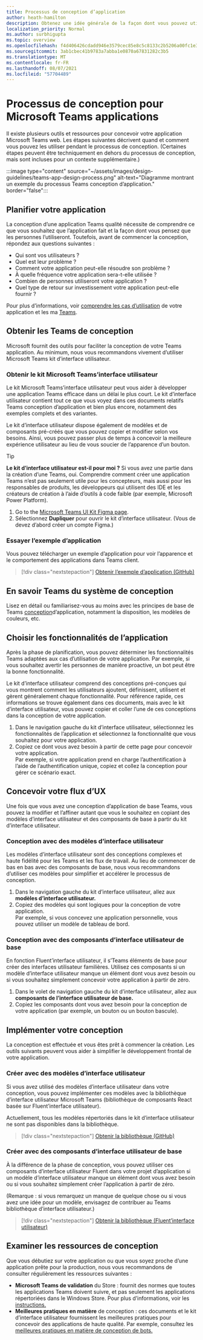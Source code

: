 ```yaml
---
title: Processus de conception d’application
author: heath-hamilton
description: Obtenez une idée générale de la façon dont vous pouvez utiliser les outils et les ressources Microsoft pour concevoir une application Microsoft Teams efficace.
localization_priority: Normal
ms.author: surbhigupta
ms.topic: overview
ms.openlocfilehash: f4d406426cdadd946e3579cec85e8c5c8133c2b5206a00fc1e32a29a2442b7cd
ms.sourcegitcommit: 3ab1cbec41b9783a7abba1e0870a67831282c3b5
ms.translationtype: MT
ms.contentlocale: fr-FR
ms.lasthandoff: 08/07/2021
ms.locfileid: "57704489"
---
```

# <a name="design-process-for-microsoft-teams-apps"></a>Processus de conception pour Microsoft Teams applications

Il existe plusieurs outils et ressources pour concevoir votre application Microsoft Teams web. Les étapes suivantes décrivent quand et comment vous pouvez les utiliser pendant le processus de conception. (Certaines étapes peuvent être techniquement en dehors du processus de conception, mais sont incluses pour un contexte supplémentaire.)

:::image type="content" source="~/assets/images/design-guidelines/teams-app-design-process.png" alt-text="Diagramme montrant un exemple du processus Teams conception d’application." border="false":::

## <a name="plan-your-app"></a>Planifier votre application

La conception d’une application Teams qualité nécessite de comprendre ce que vous souhaitez que l’application fait et la façon dont vous pensez que les personnes l’utiliseront. Toutefois, avant de commencer la conception, répondez aux questions suivantes :

* Qui sont vos utilisateurs ?
* Quel est leur problème ?
* Comment votre application peut-elle résoudre son problème ?
* À quelle fréquence votre application sera-t-elle utilisée ?
* Combien de personnes utiliseront votre application ?
* Quel type de retour sur investissement votre application peut-elle fournir ?

Pour plus d’informations, voir [comprendre les cas d’utilisation](~/concepts/design/understand-use-cases.md) de votre application et les ma [Teams](~/concepts/design/map-use-cases.md).

## <a name="get-teams-design-tools"></a>Obtenir les Teams de conception

Microsoft fournit des outils pour faciliter la conception de votre Teams application. Au minimum, nous vous recommandons vivement d’utiliser Microsoft Teams kit d’interface utilisateur.

### <a name="get-the-microsoft-teams-ui-kit"></a>Obtenir le kit Microsoft Teams’interface utilisateur

Le kit Microsoft Teams’interface utilisateur peut vous aider à développer une application Teams efficace dans un délai le plus court. Le kit d’interface utilisateur contient tout ce que vous voyez dans ces documents relatifs Teams conception d’application et bien plus encore, notamment des exemples complets et des variantes.

Le kit d’interface utilisateur dispose également de modèles et de composants pré-créés que vous pouvez copier et modifier selon vos besoins. Ainsi, vous pouvez passer plus de temps à concevoir la meilleure expérience utilisateur au lieu de vous soucier de l’apparence d’un bouton.

> [!TIP]
> **Le kit d’interface utilisateur est-il pour moi ?** Si vous avez une partie dans la création d’une Teams, oui. Comprendre comment créer une application Teams n’est pas seulement utile pour les concepteurs, mais aussi pour les responsables de produits, les développeurs qui utilisent des IDE et les créateurs de création à l’aide d’outils à code faible (par exemple, Microsoft Power Platform).

1. Go to the [Microsoft Teams UI Kit Figma page](https://www.figma.com/community/file/916836509871353159).
1. Sélectionnez **Dupliquer** pour ouvrir le kit d’interface utilisateur. (Vous de devez d’abord créer un compte Figma.)

### <a name="try-the-sample-app"></a>Essayer l’exemple d’application

Vous pouvez télécharger un exemple d’application pour voir l’apparence et le comportement des applications dans Teams client.

> [!div class="nextstepaction"]
> [Obtenir l’exemple d’application (GitHub)](https://github.com/OfficeDev/Microsoft-Teams-Samples/tree/main/samples/tab-ui-templates/ts)

## <a name="learn-teams-design-system"></a>En savoir Teams du système de conception

Lisez en détail ou familiarisez-vous au moins avec les principes de base de Teams [conception](design-teams-app-fundamentals.md)d’application, notamment la disposition, les modèles de couleurs, etc.

## <a name="choose-app-capabilities"></a>Choisir les fonctionnalités de l’application

Après la phase de planification, vous pouvez déterminer les fonctionnalités Teams adaptées aux cas d’utilisation de votre application. Par exemple, si vous souhaitez avertir les personnes de manière proactive, un bot peut être la bonne fonctionnalité.

Le kit d’interface utilisateur comprend des conceptions pré-conçues qui vous montrent comment les utilisateurs ajoutent, définissent, utilisent et gèrent généralement chaque fonctionnalité. Pour référence rapide, ces informations se trouve également dans ces documents, mais avec le kit d’interface utilisateur, vous pouvez copier et coller l’une de ces conceptions dans la conception de votre application.

1. Dans le navigation gauche du kit  d’interface utilisateur, sélectionnez les fonctionnalités de l’application et sélectionnez la fonctionnalité que vous souhaitez pour votre application.
1. Copiez ce dont vous avez besoin à partir de cette page pour concevoir votre application.<br />
   Par exemple, si votre application prend en charge l’authentification à l’aide de l’authentification unique, copiez et collez la conception pour gérer ce scénario exact.

## <a name="design-your-ux-flow"></a>Concevoir votre flux d’UX

Une fois que vous avez une conception d’application de base Teams, vous pouvez la modifier et l’affiner autant que vous le souhaitez en copiant des modèles d’interface utilisateur et des composants de base à partir du kit d’interface utilisateur.

### <a name="design-with-ui-templates"></a>Conception avec des modèles d’interface utilisateur

Les modèles d’interface utilisateur sont des conceptions complexes et haute fidélité pour les Teams et les flux de travail. Au lieu de commencer de bas en bas avec des composants de base, nous vous recommandons d’utiliser ces modèles pour simplifier et accélérer le processus de conception.

1. Dans le navigation gauche du kit d’interface utilisateur, allez aux **modèles d’interface utilisateur.**
1. Copiez des modèles qui sont logiques pour la conception de votre application.<br />
   Par exemple, si vous concevez une application personnelle, vous pouvez utiliser un modèle de tableau de bord.

### <a name="design-with-basic-ui-components"></a>Conception avec des composants d’interface utilisateur de base

En fonction Fluent’interface utilisateur, il s’Teams éléments de base pour créer des interfaces utilisateur familières. Utilisez ces composants si un modèle d’interface utilisateur manque un élément dont vous avez besoin ou si vous souhaitez simplement concevoir votre application à partir de zéro.

1. Dans le volet de navigation gauche du kit d’interface utilisateur, allez aux **composants de l’interface utilisateur de base.**
1. Copiez les composants dont vous avez besoin pour la conception de votre application (par exemple, un bouton ou un bouton bascule).

## <a name="implement-your-design"></a>Implémenter votre conception

La conception est effectuée et vous êtes prêt à commencer la création. Les outils suivants peuvent vous aider à simplifier le développement frontal de votre application.

### <a name="build-with-ui-templates"></a>Créer avec des modèles d’interface utilisateur

Si vous avez utilisé des modèles d’interface utilisateur dans votre conception, vous pouvez implémenter ces modèles avec la bibliothèque d’interface utilisateur Microsoft Teams (bibliothèque de composants React basée sur Fluent’interface utilisateur).

Actuellement, tous les modèles répertoriés dans le kit d’interface utilisateur ne sont pas disponibles dans la bibliothèque.

> [!div class="nextstepaction"]
> [Obtenir la bibliothèque (GitHub)](https://github.com/OfficeDev/microsoft-teams-ui-component-library)

### <a name="build-with-basic-ui-components"></a>Créer avec des composants d’interface utilisateur de base

À la différence de la phase de conception, vous pouvez utiliser ces composants d’interface utilisateur Fluent dans votre projet d’application si un modèle d’interface utilisateur manque un élément dont vous avez besoin ou si vous souhaitez simplement créer l’application à partir de zéro. 

(Remarque : si vous remarquez un manque de quelque chose ou si vous avez une idée pour un modèle, envisagez de contribuer au Teams bibliothèque d’interface utilisateur.)

> [!div class="nextstepaction"]
> [Obtenir la bibliothèque (Fluent’interface utilisateur)](https://fluentsite.z22.web.core.windows.net/)

## <a name="review-design-resources"></a>Examiner les ressources de conception

Que vous débutiez sur votre application ou que vous soyez proche d’une application prête pour la production, nous vous recommandons de consulter régulièrement les ressources suivantes :

* **Microsoft Teams de validation** du Store : fournit des normes que toutes les applications Teams doivent suivre, et pas seulement les applications répertoriées dans le Windows Store. Pour plus d’informations, voir les [instructions.](~/concepts/deploy-and-publish/appsource/prepare/teams-store-validation-guidelines.md)
* **Meilleures pratiques en matière** de conception : ces documents et le kit d’interface utilisateur fournissent les meilleures pratiques pour concevoir des applications de haute qualité. Par exemple, consultez les [meilleures pratiques en matière de conception de bots.](~/bots/design/bots.md#best-practices)

